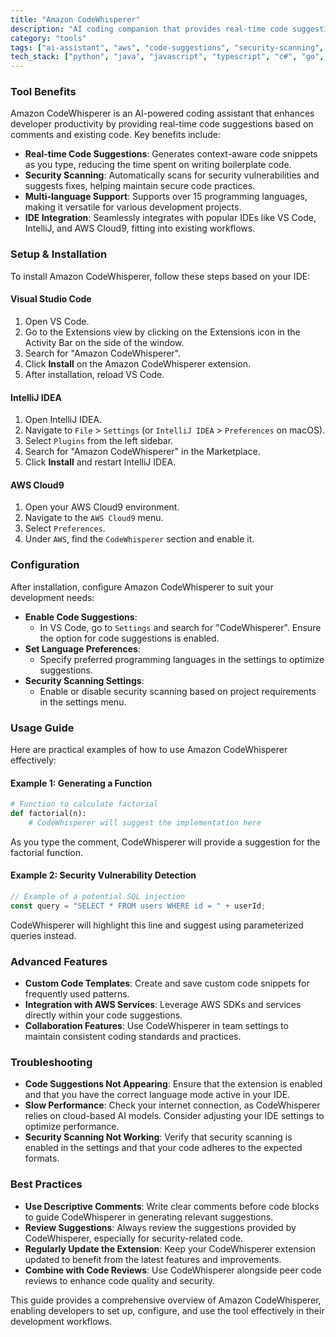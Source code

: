 ```yaml
---
title: "Amazon CodeWhisperer"
description: "AI coding companion that provides real-time code suggestions and security scanning to enhance developer productivity and code quality."
category: "tools"
tags: ["ai-assistant", "aws", "code-suggestions", "security-scanning", "autocomplete", "amazon"]
tech_stack: ["python", "java", "javascript", "typescript", "c#", "go", "rust", "php", "ruby", "kotlin", "c", "c++", "shell", "sql"]
---
```


### Tool Benefits
Amazon CodeWhisperer is an AI-powered coding assistant that enhances developer productivity by providing real-time code suggestions based on comments and existing code. Key benefits include:
- **Real-time Code Suggestions**: Generates context-aware code snippets as you type, reducing the time spent on writing boilerplate code.
- **Security Scanning**: Automatically scans for security vulnerabilities and suggests fixes, helping maintain secure code practices.
- **Multi-language Support**: Supports over 15 programming languages, making it versatile for various development projects.
- **IDE Integration**: Seamlessly integrates with popular IDEs like VS Code, IntelliJ, and AWS Cloud9, fitting into existing workflows.

### Setup & Installation
To install Amazon CodeWhisperer, follow these steps based on your IDE:

#### Visual Studio Code
1. Open VS Code.
2. Go to the Extensions view by clicking on the Extensions icon in the Activity Bar on the side of the window.
3. Search for "Amazon CodeWhisperer".
4. Click **Install** on the Amazon CodeWhisperer extension.
5. After installation, reload VS Code.

#### IntelliJ IDEA
1. Open IntelliJ IDEA.
2. Navigate to `File` > `Settings` (or `IntelliJ IDEA` > `Preferences` on macOS).
3. Select `Plugins` from the left sidebar.
4. Search for "Amazon CodeWhisperer" in the Marketplace.
5. Click **Install** and restart IntelliJ IDEA.

#### AWS Cloud9
1. Open your AWS Cloud9 environment.
2. Navigate to the `AWS Cloud9` menu.
3. Select `Preferences`.
4. Under `AWS`, find the `CodeWhisperer` section and enable it.

### Configuration
After installation, configure Amazon CodeWhisperer to suit your development needs:

- **Enable Code Suggestions**: 
  - In VS Code, go to `Settings` and search for "CodeWhisperer". Ensure the option for code suggestions is enabled.
- **Set Language Preferences**: 
  - Specify preferred programming languages in the settings to optimize suggestions.
- **Security Scanning Settings**: 
  - Enable or disable security scanning based on project requirements in the settings menu.

### Usage Guide
Here are practical examples of how to use Amazon CodeWhisperer effectively:

#### Example 1: Generating a Function
```python
# Function to calculate factorial
def factorial(n):
    # CodeWhisperer will suggest the implementation here
```
As you type the comment, CodeWhisperer will provide a suggestion for the factorial function.

#### Example 2: Security Vulnerability Detection
```javascript
// Example of a potential SQL injection
const query = "SELECT * FROM users WHERE id = " + userId;
```
CodeWhisperer will highlight this line and suggest using parameterized queries instead.

### Advanced Features
- **Custom Code Templates**: Create and save custom code snippets for frequently used patterns.
- **Integration with AWS Services**: Leverage AWS SDKs and services directly within your code suggestions.
- **Collaboration Features**: Use CodeWhisperer in team settings to maintain consistent coding standards and practices.

### Troubleshooting
- **Code Suggestions Not Appearing**: Ensure that the extension is enabled and that you have the correct language mode active in your IDE.
- **Slow Performance**: Check your internet connection, as CodeWhisperer relies on cloud-based AI models. Consider adjusting your IDE settings to optimize performance.
- **Security Scanning Not Working**: Verify that security scanning is enabled in the settings and that your code adheres to the expected formats.

### Best Practices
- **Use Descriptive Comments**: Write clear comments before code blocks to guide CodeWhisperer in generating relevant suggestions.
- **Review Suggestions**: Always review the suggestions provided by CodeWhisperer, especially for security-related code.
- **Regularly Update the Extension**: Keep your CodeWhisperer extension updated to benefit from the latest features and improvements.
- **Combine with Code Reviews**: Use CodeWhisperer alongside peer code reviews to enhance code quality and security.

This guide provides a comprehensive overview of Amazon CodeWhisperer, enabling developers to set up, configure, and use the tool effectively in their development workflows.